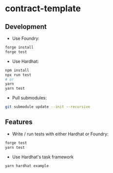 # contract-template

## Development

- Use Foundry:

```bash
forge install
forge test
```

- Use Hardhat:

```bash
npm install
npx run test
# or
yarn
yarn test
```

- Pull submodules:

```bash
git submodule update --init --recursive
```

## Features

- Write / run tests with either Hardhat or Foundry:

```bash
forge test
yarn test
```

- Use Hardhat's task framework

```bash
yarn hardhat example
```
